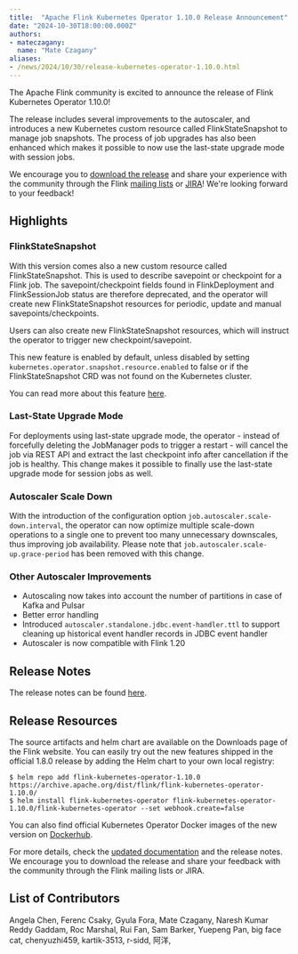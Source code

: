 ```yaml
---
title:  "Apache Flink Kubernetes Operator 1.10.0 Release Announcement"
date: "2024-10-30T18:00:00.000Z"
authors:
- mateczagany:
  name: "Mate Czagany"
aliases:
- /news/2024/10/30/release-kubernetes-operator-1.10.0.html
---
```


The Apache Flink community is excited to announce the release of Flink Kubernetes Operator 1.10.0!

The release includes several improvements to the autoscaler, and introduces a new Kubernetes custom resource called FlinkStateSnapshot to manage job snapshots.
The process of job upgrades has also been enhanced which makes it possible to now use the last-state upgrade mode with session jobs.

We encourage you to [download the release](https://flink.apache.org/downloads.html) and share your experience with the
community through the Flink [mailing lists](https://flink.apache.org/community.html#mailing-lists) or
[JIRA](https://issues.apache.org/jira/browse/flink)! We're looking forward to your feedback!

## Highlights

### FlinkStateSnapshot

With this version comes also a new custom resource called FlinkStateSnapshot. 
This is used to describe savepoint or checkpoint for a Flink job. 
The savepoint/checkpoint fields found in FlinkDeployment and FlinkSessionJob status are therefore deprecated, and the operator will create new FlinkStateSnapshot resources for periodic, update and manual savepoints/checkpoints.

Users can also create new FlinkStateSnapshot resources, which will instruct the operator to trigger new checkpoint/savepoint.

This new feature is enabled by default, unless disabled by setting `kubernetes.operator.snapshot.resource.enabled` to false or if the FlinkStateSnapshot CRD was not found on the Kubernetes cluster.

You can read more about this feature [here](https://nightlies.apache.org/flink/flink-kubernetes-operator-docs-release-1.10/docs/custom-resource/snapshots/).


### Last-State Upgrade Mode

For deployments using last-state upgrade mode, the operator - instead of forcefully deleting the JobManager pods to trigger a restart - will cancel the job via REST API and extract the last checkpoint info after cancellation if the job is healthy.
This change makes it possible to finally use the last-state upgrade mode for session jobs as well.


### Autoscaler Scale Down

With the introduction of the configuration option `job.autoscaler.scale-down.interval`, the operator can now optimize multiple scale-down operations to a single one to prevent too many unnecessary downscales, thus improving job availability.
Please note that `job.autoscaler.scale-up.grace-period` has been removed with this change.


### Other Autoscaler Improvements
- Autoscaling now takes into account the number of partitions in case of Kafka and Pulsar
- Better error handling
- Introduced `autoscaler.standalone.jdbc.event-handler.ttl` to support cleaning up historical event handler records in JDBC event handler
- Autoscaler is now compatible with Flink 1.20


## Release Notes

The release notes can be found [here](https://issues.apache.org/jira/secure/ReleaseNote.jspa?version=12354833&styleName=&projectId=12315522).

## Release Resources

The source artifacts and helm chart are available on the Downloads page of the Flink website. You can easily try out the new features shipped in the official 1.8.0 release by adding the Helm chart to your own local registry:

```
$ helm repo add flink-kubernetes-operator-1.10.0 https://archive.apache.org/dist/flink/flink-kubernetes-operator-1.10.0/
$ helm install flink-kubernetes-operator flink-kubernetes-operator-1.10.0/flink-kubernetes-operator --set webhook.create=false
```

You can also find official Kubernetes Operator Docker images of the new version on [Dockerhub](https://hub.docker.com/r/apache/flink-kubernetes-operator).

For more details, check the [updated documentation](https://nightlies.apache.org/flink/flink-kubernetes-operator-docs-release-1.10/) and the release notes. We encourage you to download the release and share your feedback with the community through the Flink mailing lists or JIRA.

## List of Contributors

Angela Chen, Ferenc Csaky, Gyula Fora, Mate Czagany, Naresh Kumar Reddy Gaddam, 
Roc Marshal, Rui Fan, Sam Barker, Yuepeng Pan, big face cat, chenyuzhi459, kartik-3513, 
r-sidd, 阿洋, 

